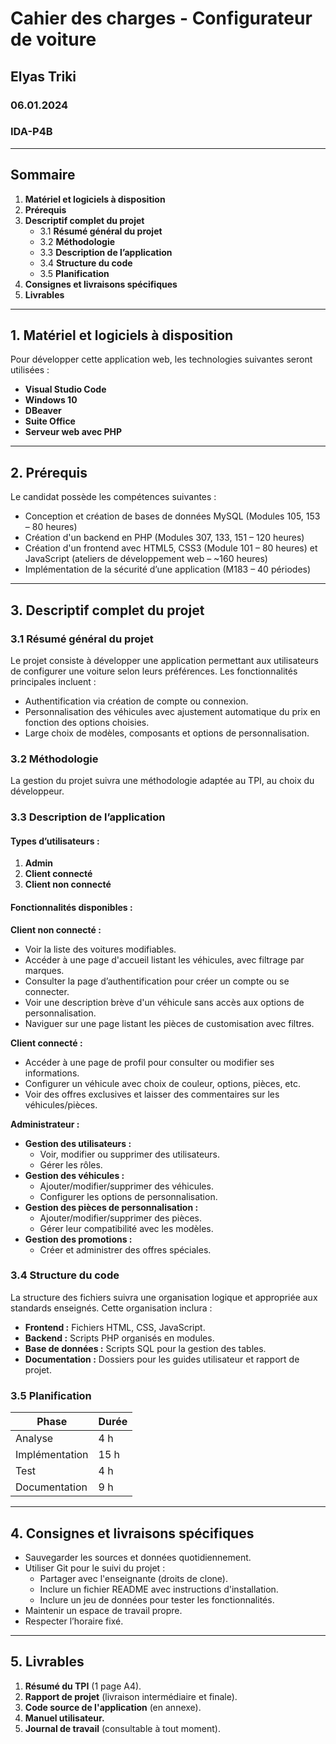 # Cahier des charges - Configurateur de voiture

## Elyas Triki
### 06.01.2024
### IDA-P4B

---

## Sommaire
1. **Matériel et logiciels à disposition**  
2. **Prérequis**  
3. **Descriptif complet du projet**  
   - 3.1 **Résumé général du projet**  
   - 3.2 **Méthodologie**  
   - 3.3 **Description de l’application**  
   - 3.4 **Structure du code**  
   - 3.5 **Planification**  
4. **Consignes et livraisons spécifiques**  
5. **Livrables**  

---

## 1. Matériel et logiciels à disposition

Pour développer cette application web, les technologies suivantes seront utilisées :

- **Visual Studio Code**
- **Windows 10**
- **DBeaver**
- **Suite Office**
- **Serveur web avec PHP**

---

## 2. Prérequis

Le candidat possède les compétences suivantes :

- Conception et création de bases de données MySQL (Modules 105, 153 – 80 heures)
- Création d'un backend en PHP (Modules 307, 133, 151 – 120 heures)
- Création d'un frontend avec HTML5, CSS3 (Module 101 – 80 heures) et JavaScript (ateliers de développement web – ~160 heures)
- Implémentation de la sécurité d’une application (M183 – 40 périodes)

---

## 3. Descriptif complet du projet

### 3.1 Résumé général du projet

Le projet consiste à développer une application permettant aux utilisateurs de configurer une voiture selon leurs préférences. Les fonctionnalités principales incluent :

- Authentification via création de compte ou connexion.
- Personnalisation des véhicules avec ajustement automatique du prix en fonction des options choisies.
- Large choix de modèles, composants et options de personnalisation.

### 3.2 Méthodologie

La gestion du projet suivra une méthodologie adaptée au TPI, au choix du développeur.

### 3.3 Description de l’application

#### Types d’utilisateurs :

1. **Admin**
2. **Client connecté**
3. **Client non connecté**

#### Fonctionnalités disponibles :

**Client non connecté :**

- Voir la liste des voitures modifiables.
- Accéder à une page d'accueil listant les véhicules, avec filtrage par marques.
- Consulter la page d’authentification pour créer un compte ou se connecter.
- Voir une description brève d'un véhicule sans accès aux options de personnalisation.
- Naviguer sur une page listant les pièces de customisation avec filtres.

**Client connecté :**

- Accéder à une page de profil pour consulter ou modifier ses informations.
- Configurer un véhicule avec choix de couleur, options, pièces, etc.
- Voir des offres exclusives et laisser des commentaires sur les véhicules/pièces.

**Administrateur :**

- **Gestion des utilisateurs :**
  - Voir, modifier ou supprimer des utilisateurs.
  - Gérer les rôles.
- **Gestion des véhicules :**
  - Ajouter/modifier/supprimer des véhicules.
  - Configurer les options de personnalisation.
- **Gestion des pièces de personnalisation :**
  - Ajouter/modifier/supprimer des pièces.
  - Gérer leur compatibilité avec les modèles.
- **Gestion des promotions :**
  - Créer et administrer des offres spéciales.

### 3.4 Structure du code

La structure des fichiers suivra une organisation logique et appropriée aux standards enseignés. Cette organisation inclura :

- **Frontend :** Fichiers HTML, CSS, JavaScript.
- **Backend :** Scripts PHP organisés en modules.
- **Base de données :** Scripts SQL pour la gestion des tables.
- **Documentation :** Dossiers pour les guides utilisateur et rapport de projet.

### 3.5 Planification

| Phase              | Durée |
|--------------------|-------|
| Analyse            | 4 h   |
| Implémentation      | 15 h  |
| Test               | 4 h   |
| Documentation      | 9 h   |

---

## 4. Consignes et livraisons spécifiques

- Sauvegarder les sources et données quotidiennement.
- Utiliser Git pour le suivi du projet :
  - Partager avec l'enseignante (droits de clone).
  - Inclure un fichier README avec instructions d'installation.
  - Inclure un jeu de données pour tester les fonctionnalités.
- Maintenir un espace de travail propre.
- Respecter l’horaire fixé.

---

## 5. Livrables

1. **Résumé du TPI** (1 page A4).
2. **Rapport de projet** (livraison intermédiaire et finale).
3. **Code source de l'application** (en annexe).
4. **Manuel utilisateur.**
5. **Journal de travail** (consultable à tout moment).
